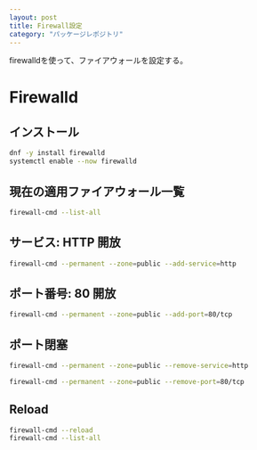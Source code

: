 ```yaml
---
layout: post
title: Firewall設定
category: "パッケージレポジトリ"
---
```


firewalldを使って、ファイアウォールを設定する。

# Firewalld

## インストール

```sh
dnf -y install firewalld
systemctl enable --now firewalld
```

## 現在の適用ファイアウォール一覧

```sh
firewall-cmd --list-all
```

## サービス: HTTP 開放

```sh
firewall-cmd --permanent --zone=public --add-service=http
```

## ポート番号: 80 開放

```sh
firewall-cmd --permanent --zone=public --add-port=80/tcp
```

## ポート閉塞

```sh
firewall-cmd --permanent --zone=public --remove-service=http
```
```sh
firewall-cmd --permanent --zone=public --remove-port=80/tcp
```

## Reload

```sh
firewall-cmd --reload
firewall-cmd --list-all
```
